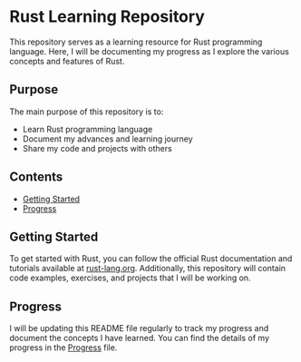 # Rust Learning Repository

This repository serves as a learning resource for Rust programming language. Here, I will be documenting my progress as I explore the various concepts and features of Rust.

## Purpose

The main purpose of this repository is to:

- Learn Rust programming language
- Document my advances and learning journey
- Share my code and projects with others


## Contents

- [Getting Started](#getting-started)
- [Progress](#progress)

## Getting Started

To get started with Rust, you can follow the official Rust documentation and tutorials available at [rust-lang.org](https://www.rust-lang.org/). Additionally, this repository will contain code examples, exercises, and projects that I will be working on.

## Progress

I will be updating this README file regularly to track my progress and document the concepts I have learned. You can find the details of my progress in the [Progress](./PROGRESS.md) file.



